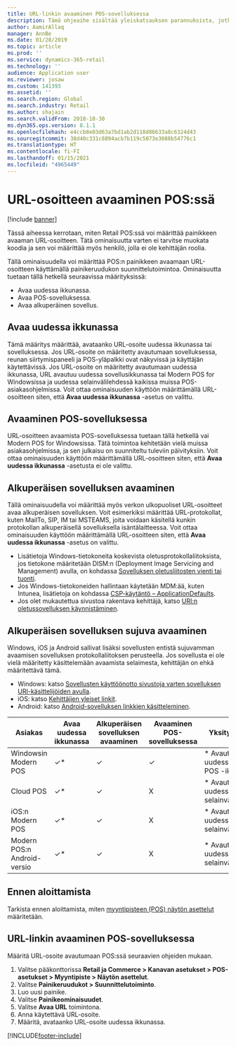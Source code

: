 ```yaml
---
title: URL-linkin avaaminen POS-sovelluksessa
description: Tämä ohjeaihe sisältää yleiskatsauksen parannuksista, jotka on tehty Dynamics 365 Commercein tuote- ja asiakashakuihin.
author: AamirAllaq
manager: AnnBe
ms.date: 01/28/2019
ms.topic: article
ms.prod: ''
ms.service: dynamics-365-retail
ms.technology: ''
audience: Application user
ms.reviewer: josaw
ms.custom: 141393
ms.assetid: ''
ms.search.region: Global
ms.search.industry: Retail
ms.author: shajain
ms.search.validFrom: 2018-10-30
ms.dyn365.ops.version: 8.1.1
ms.openlocfilehash: e4ccb8e03d63a7bd1ab2d118d86633a8c6324d43
ms.sourcegitcommit: 38d40c331c8894acb7b119c5073e3088b54776c1
ms.translationtype: HT
ms.contentlocale: fi-FI
ms.lasthandoff: 01/15/2021
ms.locfileid: "4965449"
---
```

# <a name="open-url-in-pos"></a>URL-osoitteen avaaminen POS:ssä

[!include [banner](includes/banner.md)]

Tässä aiheessa kerrotaan, miten Retail POS:ssä voi määrittää painikkeen avaaman URL-osoitteen. Tätä ominaisuutta varten ei tarvitse muokata koodia ja sen voi määrittää myös henkilö, jolla ei ole kehittäjän roolia. 

Tällä ominaisuudella voi määrittää POS:n painikkeen avaamaan URL-osoitteen käyttämällä painikeruudukon suunnittelutoimintoa. Ominaisuutta tuetaan tällä hetkellä seuraavissa määrityksissä:

- Avaa uudessa ikkunassa.
- Avaa POS-sovelluksessa.
- Avaa alkuperäinen sovellus.

## <a name="open-in-new-window"></a>Avaa uudessa ikkunassa

Tämä määritys määrittää, avataanko URL-osoite uudessa ikkunassa tai sovelluksessa. Jos URL-osoite on määritetty avautumaan sovelluksessa, reunan siirtymispaneeli ja POS-yläpalkki ovat näkyvissä ja käyttäjän käytettävissä. Jos URL-osoite on määritetty avautumaan uudessa ikkunassa, URL avautuu uudessa sovellusikkunassa tai Modern POS for Windowsissa ja uudessa selainvälilehdessä kaikissa muissa POS-asiakasohjelmissa. Voit ottaa ominaisuuden käyttöön määrittämällä URL-osoitteen siten, että **Avaa uudessa ikkunassa** -asetus on valittu.

## <a name="open-within-pos"></a>Avaaminen POS-sovelluksessa

URL-osoitteen avaamista POS-sovelluksessa tuetaan tällä hetkellä vai Modern POS for Windowsissa. Tätä toimintoa kehitetään vielä muissa asiakasohjelmissa, ja sen julkaisu on suunniteltu tuleviin päivityksiin. Voit ottaa ominaisuuden käyttöön määrittämällä URL-osoitteen siten, että **Avaa uudessa ikkunassa** -asetusta ei ole valittu.

## <a name="open-a-native-app"></a>Alkuperäisen sovelluksen avaaminen

Tällä ominaisuudella voi määrittää myös verkon ulkopuoliset URL-osoitteet avaa alkuperäisen sovelluksen. Voit esimerkiksi määrittää URL-protokollat, kuten MailTo, SIP, IM tai MSTEAMS, joita voidaan käsitellä kunkin protokollan alkuperäisellä sovelluksella isäntälaitteessa. Voit ottaa ominaisuuden käyttöön määrittämällä URL-osoitteen siten, että **Avaa uudessa ikkunassa** -asetus on valittu.

- Lisätietoja Windows-tietokoneita koskevista oletusprotokollaliitoksista, jos tietokone määritetään DISM:n (Deployment Image Servicing and Management) avulla, on kohdassa [Sovelluksen oletusliitosten vienti tai tuonti](https://docs.microsoft.com/windows-hardware/manufacture/desktop/export-or-import-default-application-associations).
- Jos Windows-tietokoneiden hallintaan käytetään MDM:ää, kuten Intunea, lisätietoja on kohdassa [CSP-käytäntö – ApplicationDefaults](https://docs.microsoft.com/windows/client-management/mdm/policy-csp-applicationdefaults).
- Jos olet mukautettua sivustoa rakentava kehittäjä, katso [URI:n oletussovelluksen käynnistäminen](https://docs.microsoft.com/windows/uwp/launch-resume/launch-default-app).

## <a name="open-a-native-app-seamlessly"></a>Alkuperäisen sovelluksen sujuva avaaminen

Windows, iOS ja Android sallivat lisäksi sovellusten entistä sujuvamman avaamisen sovelluksen protokollaliitoksen perusteella. Jos sovellusta ei ole vielä määritetty käsittelemään avaamista selaimesta, kehittäjän on ehkä määritettävä tämä.

- Windows: katso [Sovellusten käyttöönotto sivustoja varten sovelluksen URI-käsittelijöiden avulla](https://docs.microsoft.com/windows/uwp/launch-resume/web-to-app-linking).
- iOS: katso [Kehittäjien yleiset linkit](https://developer.apple.com/ios/universal-links/).
- Android: katso [Android-sovelluksen linkkien käsitteleminen](https://developer.android.com/training/app-links/).

| Asiakas                | Avaa uudessa ikkunassa | Alkuperäisen sovelluksen avaaminen | Avaaminen POS-sovelluksessa | Yksityiskohdat                           |
|-----------------------|--------------------|-----------------|-----------------|-----------------------------------|
| Windowsin Modern POS | ✓\*                | ✓               | ✓              | \* Avautuu uudessa Modern POS -ikkunassa |
| Cloud POS             | ✓\*                | ✓               | X              | \* Avautuu uudessa selainvälilehdessä        |
| iOS:n Modern POS     | ✓\*                | ✓               | X              | \* Avautuu uudessa selainvälilehdessä        |
| Modern POS:n Android-versio | ✓\*                | ✓               | X              | \* Avautuu uudessa selainvälilehdessä        |

## <a name="before-you-begin"></a>Ennen aloittamista

Tarkista ennen aloittamista, miten [myyntipisteen (POS) näytön asettelut](pos-screen-layouts.md) määritetään.

## <a name="open-url-in-pos"></a>URL-linkin avaaminen POS-sovelluksessa

Määritä URL-osoite avautumaan POS:ssä seuraavien ohjeiden mukaan.

1. Valitse pääkonttorissa **Retail ja Commerce \> Kanavan asetukset \> POS-asetukset \> Myyntipiste \> Näytön asettelut**.
2. Valitse **Painikeruudukot \> Suunnittelutoiminto**.
3. Luo uusi painike.
4. Valitse **Painikeominaisuudet**.
5. Valitse **Avaa URL** toimintona.
6. Anna käytettävä URL-osoite.
7. Määritä, avataanko URL-osoite uudessa ikkunassa.


[!INCLUDE[footer-include](../includes/footer-banner.md)]